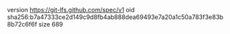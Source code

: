 version https://git-lfs.github.com/spec/v1
oid sha256:b7a47333ce2d149c9d8fb4ab888dea69493e7a20a1c50a783f3e83b8b72c6f6f
size 689
